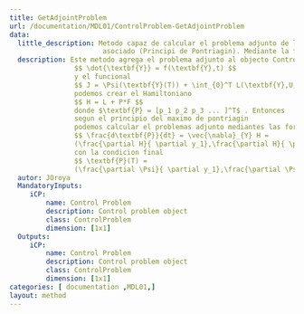 ```yaml
---
title: GetAdjointProblem
url: /documentation/MDL01/ControlProblem-GetAdjointProblem
data: 
  little_description: Metodo capaz de calcular el problema adjunto de la ecuacion diferencial atravez del hamiltoniano
                       asociado (Principi de Pontriagin). Mediante la formula $ \frac{d\textbf{P}}{dt} = \vec{\nabla}_{Y} H $
  description: Este metodo agrega el problema adjunto al objecto ControlProblem, dado que tenemos 
                $$ \dot{\textbf{Y}} = f(\textbf{Y},t) $$ 
                y el funcional 
                $$ J = \Psi(\textbf{Y}(T)) + \int_{0}^T L(\textbf{Y},U,t)dt $$ 
                podemos crear el Hamiltoniano 
                $$ H = L + P*F $$
                donde $\textbf{P} = [p_1 p_2 p_3 ... ]^T$ . Entonces 
                segun el principio del maximo de pontriagin 
                podemos calcular el problemas adjunto mediantes las formulas 
                $$ \frac{d\textbf{P}}{dt} = \vec{\nabla}_{Y} H = 
                (\frac{\partial H}{ \partial y_1},\frac{\partial H}{ \partial y_2},...)$$
                con la condicion final 
                $$ \textbf{P}(T) = 
                (\frac{\partial \Psi}{ \partial y_1},\frac{\partial \Psi}{ \partial y_2},...)$$
  autor: JOroya
  MandatoryInputs:   
     iCP: 
         name: Control Problem
         description: Control problem object
         class: ControlProblem
         dimension: [1x1]
  Outputs:
     iCP: 
         name: Control Problem
         description: Control problem object
         class: ControlProblem
         dimension: [1x1]
categories: [ documentation ,MDL01,]
layout: method
---
```

